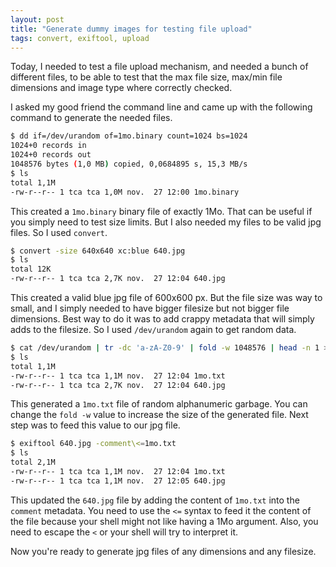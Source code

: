 ```yaml
---
layout: post
title: "Generate dummy images for testing file upload"
tags: convert, exiftool, upload
---
```


Today, I needed to test a file upload mechanism, and needed a bunch of
different files, to be able to test that the max file size, max/min file
dimensions and image type where correctly checked.

I asked my good friend the command line and came up with the following command
to generate the needed files.

```sh
$ dd if=/dev/urandom of=1mo.binary count=1024 bs=1024
1024+0 records in
1024+0 records out
1048576 bytes (1,0 MB) copied, 0,0684895 s, 15,3 MB/s
$ ls
total 1,1M
-rw-r--r-- 1 tca tca 1,0M nov.  27 12:00 1mo.binary
```

This created a `1mo.binary` binary file of exactly 1Mo. That can be useful
if you simply need to test size limits. But I also needed my files to be valid
jpg files. So I used `convert`.

```sh
$ convert -size 640x640 xc:blue 640.jpg
$ ls
total 12K
-rw-r--r-- 1 tca tca 2,7K nov.  27 12:04 640.jpg
```

This created a valid blue jpg file of 600x600 px. But the file size was way to
small, and I simply needed to have bigger filesize but not bigger file
dimensions.  Best way to do it was to add crappy metadata that will simply adds
to the filesize. So I used `/dev/urandom` again to get random data.

```sh
$ cat /dev/urandom | tr -dc 'a-zA-Z0-9' | fold -w 1048576 | head -n 1 > 1mo.txt
$ ls
total 1,1M
-rw-r--r-- 1 tca tca 1,1M nov.  27 12:04 1mo.txt
-rw-r--r-- 1 tca tca 2,7K nov.  27 12:04 640.jpg
```

This generated a `1mo.txt` file of random alphanumeric garbage. You can
change the `fold -w` value to increase the size of the generated file. Next
step was to feed this value to our jpg file.

```sh
$ exiftool 640.jpg -comment\<=1mo.txt
$ ls
total 2,1M
-rw-r--r-- 1 tca tca 1,1M nov.  27 12:04 1mo.txt
-rw-r--r-- 1 tca tca 1,1M nov.  27 12:05 640.jpg
```

This updated the `640.jpg` file by adding the content of `1mo.txt` into the
`comment` metadata. You need to use the `<=` syntax to feed it the content of
the file because your shell might not like having a 1Mo argument. Also, you
need to escape the `<` or your shell will try to interpret it.

Now you're ready to generate jpg files of any dimensions and any filesize.





